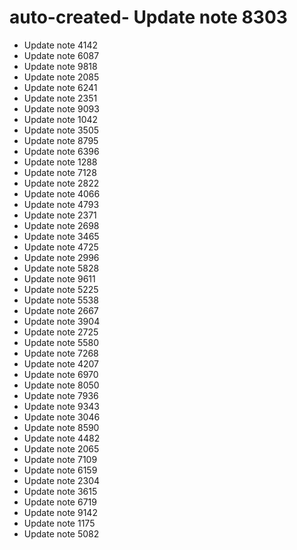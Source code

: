 # auto-created- Update note 8303
- Update note 4142
- Update note 6087
- Update note 9818
- Update note 2085
- Update note 6241
- Update note 2351
- Update note 9093
- Update note 1042
- Update note 3505
- Update note 8795
- Update note 6396
- Update note 1288
- Update note 7128
- Update note 2822
- Update note 4066
- Update note 4793
- Update note 2371
- Update note 2698
- Update note 3465
- Update note 4725
- Update note 2996
- Update note 5828
- Update note 9611
- Update note 5225
- Update note 5538
- Update note 2667
- Update note 3904
- Update note 2725
- Update note 5580
- Update note 7268
- Update note 4207
- Update note 6970
- Update note 8050
- Update note 7936
- Update note 9343
- Update note 3046
- Update note 8590
- Update note 4482
- Update note 2065
- Update note 7109
- Update note 6159
- Update note 2304
- Update note 3615
- Update note 6719
- Update note 9142
- Update note 1175
- Update note 5082
